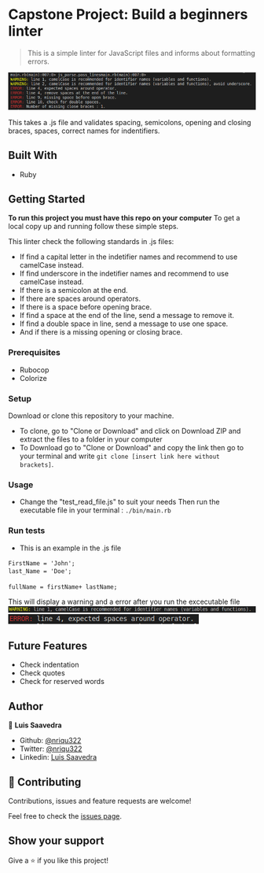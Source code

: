 # Capstone Project: Build a beginners linter

> This is a simple linter for JavaScript files and informs about formatting errors.  

![screenshot](./assets/linter-screenshot.png)

This takes a .js file and validates spacing, semicolons, opening and closing braces, spaces, correct names for indentifiers.

## Built With

- Ruby

## Getting Started

**To run this project you must have this repo on your computer**
To get a local copy up and running follow these simple steps.

This linter check the following standards in .js files: 
* If find a capital letter in the indetifier names and recommend to use camelCase instead.
* If find underscore in the indetifier names and recommend to use camelCase instead.
* If there is a semicolon at the end.
* If there are spaces around operators.
* If there is a space before opening brace.
* If find a space at the end of the line, send a message to remove it.
* If find a double space in line, send a message to use one space.
* And if there is a missing opening or closing brace.

### Prerequisites
- Rubocop
- Colorize

### Setup
Download or clone this repository to your machine.

* To clone, go to "Clone or Download" and click on Download ZIP and extract the files to a folder in your computer
* To Download go to "Clone or Download" and copy the link then go to your terminal and write ``` git clone [insert link here without brackets] ```.

### Usage
* Change the "test_read_file.js" to suit your needs
  Then run the executable file in your terminal : ``` ./bin/main.rb ```

### Run tests
* This is an example in the .js file
```
FirstName = 'John';
last_Name = 'Doe';

fullName = firstName+ lastName; 
```
This will display a warning and a error after you run the excecutable file
![warning](./assets/camelcase_screenshot.png)
![error](./assets/spaces_screenshot.png)

## Future Features

- Check indentation
- Check quotes
- Check for reserved words

## Author

👤 **Luis Saavedra**

- Github: [@nriqu322](https://github.com/nriqu322)
- Twitter: [@nriqu322](https://twitter.com/nriqu322)
- Linkedin: [Luis Saavedra](https://linkedin.com/in/luis-saavedra-sanchez/)

## 🤝 Contributing

Contributions, issues and feature requests are welcome!

Feel free to check the [issues page](issues/).

## Show your support

Give a ⭐️ if you like this project!